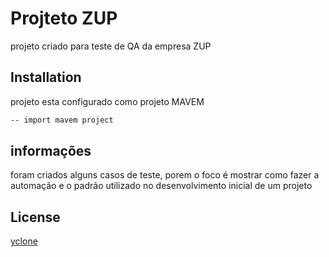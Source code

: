 # Projteto ZUP

projeto criado para teste de QA da empresa ZUP

## Installation

projeto esta configurado como projeto MAVEM

```bash
-- import mavem project
```

## informações

foram criados alguns casos de teste, porem o foco é mostrar como fazer a automação e o padrão utilizado no desenvolvimento inicial de um projeto


## License
[yclone](https://github.com/yclone)